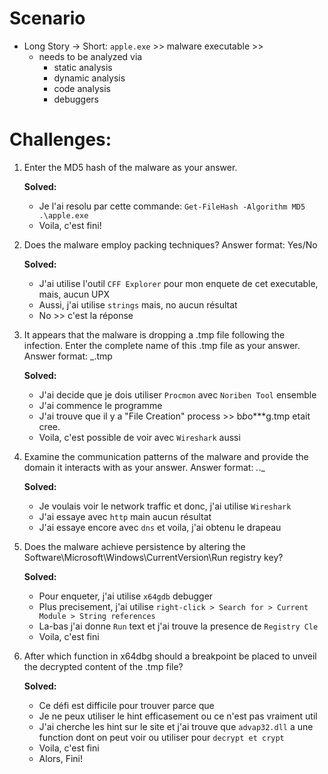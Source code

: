# Scenario
- Long Story -> Short: `apple.exe` >> malware executable >>
    - needs to be analyzed via
        - static analysis
        - dynamic analysis
        - code analysis
        - debuggers

# Challenges:

1. Enter the MD5 hash of the malware as your answer.

    **Solved:**
    - Je l'ai resolu par cette commande: `Get-FileHash -Algorithm MD5 .\apple.exe`
    - Voila, c'est fini!

2. Does the malware employ packing techniques? Answer format: Yes/No

    **Solved:**
    - J'ai utilise l'outil `CFF Explorer` pour mon enquete de cet executable, mais, aucun UPX
    - Aussi, j'ai utilise `strings` mais, no aucun résultat
    - No >> c'est la réponse

3. It appears that the malware is dropping a .tmp file following the infection.
   Enter the complete name of this .tmp file as your answer. Answer format: _.tmp

   **Solved:**
   - J'ai decide que je dois utiliser `Procmon` avec `Noriben Tool` ensemble
   - J'ai commence le programme
   - J'ai trouve que il y a "File Creation" process >> b*b*o***g.tmp etait cree.
   - Voila, c'est possible de voir avec `Wireshark` aussi

4. Examine the communication patterns of the malware and provide the domain it interacts with as your answer. Answer format: _._._

    **Solved:**
    - Je voulais voir le network traffic et donc, j'ai utilise `Wireshark`
    - J'ai essaye avec `http` main aucun résultat
    - J'ai essaye encore avec `dns` et voila, j'ai obtenu le drapeau

5. Does the malware achieve persistence by altering the Software\Microsoft\Windows\CurrentVersion\Run registry key?

    **Solved:**
    - Pour enqueter, j'ai utilise `x64gdb` debugger
    - Plus precisement, j'ai utilise `right-click > Search for > Current Module > String references`
    - La-bas j'ai donne `Run` text et j'ai trouve la presence de `Registry Cle`
    - Voila, c'est fini

6. After which function in x64dbg should a breakpoint be placed to unveil the decrypted content of the .tmp file?

    **Solved:**
    - Ce défi est difficile pour trouver parce que
    - Je ne peux utiliser le hint efficasement ou ce n'est pas vraiment util
    - J'ai cherche les hint sur le site et j'ai trouve que `advap32.dll` a une function dont on peut
        voir ou utiliser pour `decrypt et crypt`
    - Voila, c'est fini
    - Alors, Fini!



